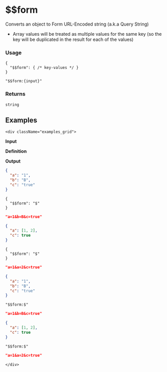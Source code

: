 # $$form

Converts an object to Form URL-Encoded string (a.k.a Query String)

- Array values will be treated as multiple values for the same key (so the key will be duplicated in the result for each of the values)

### Usage
```transformers
{ 
  "$$form": { /* key-values */ } 
}
```
```transformers
"$$form:{input}"
```
### Returns
`string`

## Examples

```mdx-code-block
<div className="examples_grid">
```

**Input**

**Definition**

**Output**

```json
{
  "a": "1",
  "b": "B",
  "c": "true"
}
```
```transformers
{ 
  "$$form": "$" 
}
```
```json
"a=1&b=B&c=true"
```

```json
{
  "a": [1, 2],
  "c": true
}
```
```transformers
{ 
  "$$form": "$" 
}
```
```json
"a=1&a=2&c=true"
```


```json
{
  "a": "1",
  "b": "B",
  "c": "true"
}
```
```transformers
"$$form:$"
```
```json
"a=1&b=B&c=true"
```

```json
{
  "a": [1, 2],
  "c": true
}
```
```transformers
"$$form:$"
```
```json
"a=1&a=2&c=true"
```

```mdx-code-block
</div>
```